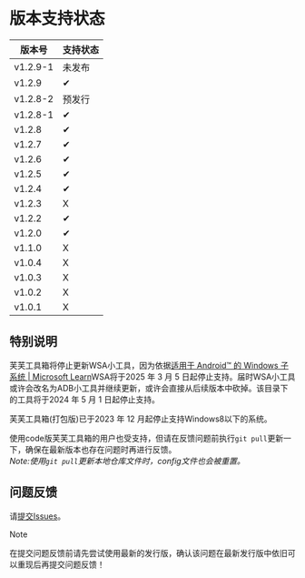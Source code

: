 # 版本支持状态

| 版本号 | 支持状态 |
|-----|-----|
| v1.2.9-1 | 未发布 |
| v1.2.9 | ✔ |
| v1.2.8-2 | 预发行 |
| v1.2.8-1 | ✔ |
| v1.2.8 | ✔ |
| v1.2.7 | ✔ |
| v1.2.6 | ✔ |
| v1.2.5 | ✔ |
| v1.2.4 | ✔ |
| v1.2.3 | X |
| v1.2.2 | ✔ |
| v1.2.0 | ✔ |
| v1.1.0 | X |
| v1.0.4 | X |
| v1.0.3 | X |
| v1.0.2 | X |
| v1.0.1 | X |

## 特别说明

芙芙工具箱将停止更新WSA小工具，因为依据[适用于 Android™️ 的 Windows 子系统 | Microsoft Learn](https://learn.microsoft.com/zh-cn/windows/android/wsa/)WSA将于2025 年 3 月 5 日起停止支持。届时WSA小工具或许会改名为ADB小工具并继续更新，或许会直接从后续版本中砍掉。该目录下的工具将于2024 年 5 月 1 日起停止支持。<br>

芙芙工具箱(打包版)已于2023 年 12 月起停止支持Windows8以下的系统。<br>

使用code版芙芙工具箱的用户也受支持，但请在反馈问题前执行`git pull`更新一下，确保在最新版本也存在问题时再进行反馈。<br>
*Note:使用`git pull`更新本地仓库文件时，config文件也会被重置。*<br>

## 问题反馈

请[提交Issues](https://github.com/DuckDuckStudio/Fufu_Tools/issues/new)。

> [!NOTE]
> 在提交问题反馈前请先尝试使用最新的发行版，确认该问题在最新发行版中依旧可以重现后再提交问题反馈！<br>

<!--
# ------------- 目标 Issues -------------------
#Issues34: tag:优化，处理中->待发布
#按文件名/文件格式查找文件工具不会检查路径是否存在

#Issues35: tag:优化
#[实验性]自动打包所有py文件工具可以输出具体哪些文件炸了

#Issues36: tag:新功能，优化，需要社区帮助
#建议添加更新程序
#描述：在版本信息检测工具检测到新版本后调用更新程序
-->

